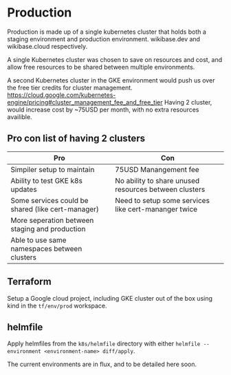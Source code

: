 # Production

Production is made up of a single kubernetes cluster that holds both a staging environment and production environment.
wikibase.dev and wikibase.cloud respectively.

A single Kubernetes cluster was chosen to save on resources and cost, and allow free resources to be shared between multiple environments.

A second Kubernetes cluster in the GKE environment would push us over the free tier credits for cluster management.
https://cloud.google.com/kubernetes-engine/pricing#cluster_management_fee_and_free_tier
Having 2 cluster, would increase cost by ~75USD per month, with no extra resources availible.

## Pro con list of having 2 clusters

| Pro                   | Con                   |
| --------------------- | --------------------- |
| Simpiler setup to maintain                       | 75USD Manangement fee |
| Ability to test GKE k8s updates | No ability to share unused resources between clusters |
| Some services could be shared (like cert-manager) | Need to setup some services like cert-mananger twice |
| More seperation between staging and production | |
| Able to use same namespaces between clusters | |

## Terraform

Setup a Google cloud project, including GKE cluster out of the box using kind in the `tf/env/prod` workspace.

## helmfile

Apply helmfiles from the `k8s/helmfile` directory with either `helmfile --environment <environment-name> diff/apply`.

The current environments are in flux, and to be detailed here soon.